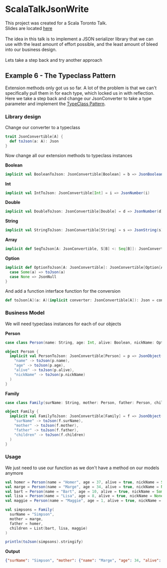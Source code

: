 # ScalaTalkJsonWrite

This project was created for a Scala Toronto Talk.
<br/>
Slides are located [here](https://docs.google.com/presentation/d/13akNnJCuATS0mqc5ULNG2jvaoFbCZ163OkImTfpxjbA/edit?usp=sharing)
<br/>
<br/>
The idea in this talk is to implement a JSON serializer library that we can use with the least amount of effort possible, and the least amount of bleed into our business design.
<br/>
<br/>
Lets take a step back and try another approach

## Example 6 - The Typeclass Pattern

Extension methods only got us so far.  A lot of the problem is that we can't specifically pull them in for each type, which locked us in with reflection.
Here we take a step back and change our JsonConverter to take a type parameter and implement the [TypeClass Pattern](http://danielwestheide.com/blog/2013/02/06/the-neophytes-guide-to-scala-part-12-type-classes.html).

### Library design

Change our converter to a typeclass
```scala
trait JsonConvertible[A] {
  def toJson(a: A): Json
}
```

Now change all our extension methods to typeclass instances

**Boolean**
```scala
implicit val BooleanToJson: JsonConvertible[Boolean] = b => JsonBoolean(b)
``` 

**Int**
```scala
implicit val IntToJson: JsonConvertible[Int] = i => JsonNumber(i)
```

**Double**
```scala
implicit val DoubleToJson: JsonConvertible[Double] = d => JsonNumber(d)
```

**String**
```scala
implicit val StringToJson: JsonConvertible[String] = s => JsonString(s)
```

**Array**
```scala
implicit def SeqToJson[A: JsonConvertible, S[B] <: Seq[B]]: JsonConvertible[S[A]] = l => JsonArray(l.map(toJson[A]): _*)
```

**Option**
```scala
implicit def OptionToJson[A: JsonConvertible]: JsonConvertible[Option[A]] = {
  case Some(a) => toJson(a)
  case None => JsonNull
}
```

And add a function interface function for the conversion
```scala
def toJson[A](a: A)(implicit converter: JsonConvertible[A]): Json = converter.toJson(a)
```

### Business Model

We will need typeclass instances for each of our objects

**Person**
```scala
case class Person(name: String, age: Int, alive: Boolean, nickName: Option[String])

object Person {
  implicit val PersonToJson: JsonConvertible[Person] = p => JsonObject(
    "name" -> toJson(p.name),
    "age" -> toJson(p.age),
    "alive" -> toJson(p.alive),
    "nickName" -> toJson(p.nickName)
  )
}
```

**Family**
```scala
case class Family(surName: String, mother: Person, father: Person, children: List[Person])

object Family {
  implicit val FamilyToJson: JsonConvertible[Family] = f => JsonObject(
    "surName" -> toJson(f.surName),
    "mother" -> toJson(f.mother),
    "father" -> toJson(f.father),
    "children" -> toJson(f.children)
  )
}
```

### Usage

We just need to use our function as we don't have a method on our models anymore

```scala
val homer = Person(name = "Homer", age = 37, alive = true, nickName = Some("Mr. Sparkle"))
val marge = Person(name = "Marge", age = 34, alive = true, nickName = None)
val bart = Person(name = "Bart", age = 10, alive = true, nickName = Some("El Barto"))
val lisa = Person(name = "Lisa", age = 8, alive = true, nickName = None)
val maggie = Person(name = "Maggie", age = 1, alive = true, nickName = None)

val simpsons = Family(
  surName = "Simpson",
  mother = marge,
  father = homer,
  children = List(bart, lisa, maggie)
)

println(toJson(simpsons).stringify)
```

**Output**

```json
{"surName": "Simpson", "mother": {"name": "Marge", "age": 34, "alive": true, "nickname": null}, "father": {"name": "Homer", "age": 37, "alive": true, "nickname": "Mr. Sparkle"}, "children": [{"name": "Bart", "age": 10, "alive": true, "nickname": "El Barto"}, {"name": "Lisa", "age": 8, "alive": true, "nickname": null}, {"name": "Maggie", "age": 1, "alive": true, "nickname": null}]}
```